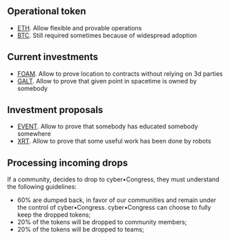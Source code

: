 ## Operational token

- [ETH](https://ethereum.org). Allow flexible and provable operations
- [BTC](https://bitcoin.org). Still required sometimes because of widespread adoption

## Current investments

- [FOAM](https://foam.space/). Allow to prove location to contracts without relying on 3d parties
- [GALT](http://galtproject.io/). Allow to prove that given point in spacetime is owned by somebody

## Investment proposals

- [EVENT](https://github.com/cyberacademia/cyberevents). Allow to prove that somebody has educated somebody somewhere
- [XRT](https://robonomics.network/). Allow to prove that some useful work has been done by robots

## Processing incoming drops

If a community, decides to drop to cyber•Congress, they must understand the following guidelines:
- 60% are dumped back, in favor of our communities and remain under the control of cyber•Congress. cyber•Congress can choose to fully     keep the dropped tokens;
- 20% of the tokens will be dropped to community members;
- 20% of the tokens will be dropped to teams;
